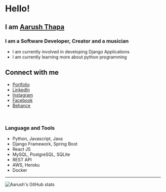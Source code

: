# Hello!

## I am [Aarush Thapa](website)

### I am a Software Developer, Creator and a musician

- I am currently involved in developing Django Applications
- I am currently learning more about python programming

## Connect with me
* [Portfolio](website)
* [LinkedIn](linkedin)
* [Instagram](instagram)
* [Facebook](facebook)
* [Behance](behance)

<br>

### Language and Tools
* Python, Javascript, Java
* Django Framework, Spring Boot
* React JS
* MySQL, PostgreSQL, SQLite
* REST API 
* AWS, Heroku
* Docker 

___
![Aarush's GitHub stats](https://github-readme-stats.vercel.app/api?username=AarushThapa&count_private=true&show_icons=true&theme=radical)

[website]: https://aarushthapa.com.np/
[linkedin]: https://www.linkedin.com/in/aarush-thapa/
[instagram]: https://www.instagram.com/aarush_thapa_/
[facebook]: https://www.facebook.com/aarush.thapa
[behance]: https://www.behance.net/aarushthapa
